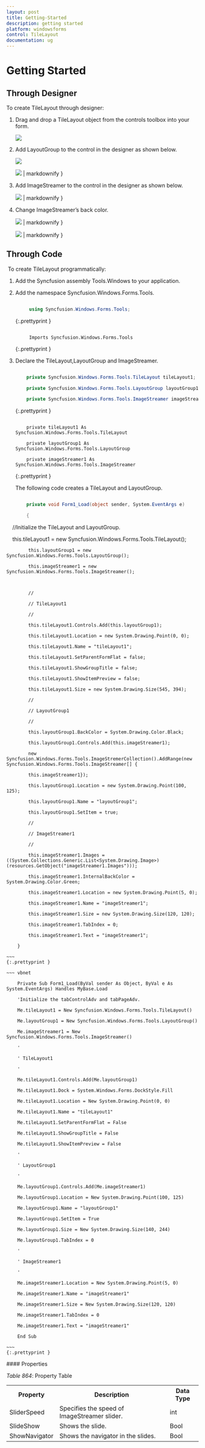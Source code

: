 ```yaml
---
layout: post
title: Getting-Started
description: getting started
platform: windowsforms
control: TileLayout 
documentation: ug
---
```


# Getting Started

## Through Designer 

To create TileLayout through designer:

1. Drag and drop a TileLayout object from the controls toolbox into your form.

   ![](Getting-Started_images/Getting-Started_img1.png)



2. Add LayoutGroup to the control in the designer as shown below.

   ![](Getting-Started_images/Getting-Started_img2.png) 



   ![](Getting-Started_images/Getting-Started_img3.png) | markdownify }



3. Add ImageStreamer to the control in the designer as shown below.

   ![](Getting-Started_images/Getting-Started_img4.png) | markdownify }



4. Change ImageStreamer’s back color.

   ![](Getting-Started_images/Getting-Started_img5.png) | markdownify }



   ![](Getting-Started_images/Getting-Started_img6.jpeg) | markdownify }



## Through Code

 To create TileLayout programmatically: 

1. Add the Syncfusion assembly Tools.Windows to your application. 
2. Add the namespace Syncfusion.Windows.Forms.Tools.

   ~~~ cs

		using Syncfusion.Windows.Forms.Tools;

   ~~~
   {:.prettyprint }

   ~~~ vbnet

		Imports Syncfusion.Windows.Forms.Tools

   ~~~
   {:.prettyprint }

3.  Declare the TileLayout,LayoutGroup and ImageStreamer.

    ~~~ cs

		private Syncfusion.Windows.Forms.Tools.TileLayout tileLayout1;

		private Syncfusion.Windows.Forms.Tools.LayoutGroup layoutGroup1;

		private Syncfusion.Windows.Forms.Tools.ImageStreamer imageStreamer1;

    ~~~
    {:.prettyprint }

    ~~~ vbnet

		private tileLayout1 As Syncfusion.Windows.Forms.Tools.TileLayout

		private layoutGroup1 As Syncfusion.Windows.Forms.Tools.LayoutGroup

		private imageStreamer1 As Syncfusion.Windows.Forms.Tools.ImageStreamer

    ~~~
    {:.prettyprint }

    The following code creates a TileLayout and LayoutGroup.

    ~~~ cs

		private void Form1_Load(object sender, System.EventArgs e)

		{

    	  //Initialize the TileLayout and LayoutGroup. 

          this.tileLayout1 = new Syncfusion.Windows.Forms.Tools.TileLayout();

			this.layoutGroup1 = new Syncfusion.Windows.Forms.Tools.LayoutGroup();

			this.imageStreamer1 = new Syncfusion.Windows.Forms.Tools.ImageStreamer();



			// 

			// TileLayout1

			// 

			this.tileLayout1.Controls.Add(this.layoutGroup1);

			this.tileLayout1.Location = new System.Drawing.Point(0, 0);

			this.tileLayout1.Name = "tileLayout1";

			this.tileLayout1.SetParentFormFlat = false;

			this.tileLayout1.ShowGroupTitle = false;

			this.tileLayout1.ShowItemPreview = false;

			this.tileLayout1.Size = new System.Drawing.Size(545, 394);

			// 

			// LayoutGroup1

			// 

			this.layoutGroup1.BackColor = System.Drawing.Color.Black;

			this.layoutGroup1.Controls.Add(this.imageStreamer1);

			new Syncfusion.Windows.Forms.Tools.ImageStremerCollection().AddRange(new Syncfusion.Windows.Forms.Tools.ImageStreamer[] {

			this.imageStreamer1});

			this.layoutGroup1.Location = new System.Drawing.Point(100, 125);

			this.layoutGroup1.Name = "layoutGroup1";

			this.layoutGroup1.SetItem = true;

			// 

			// ImageStreamer1

			// 

			this.imageStreamer1.Images = ((System.Collections.Generic.List<System.Drawing.Image>)(resources.GetObject("imageStreamer1.Images")));

			this.imageStreamer1.InternalBackColor = System.Drawing.Color.Green;

			this.imageStreamer1.Location = new System.Drawing.Point(5, 0);

			this.imageStreamer1.Name = "imageStreamer1";

			this.imageStreamer1.Size = new System.Drawing.Size(120, 120);

			this.imageStreamer1.TabIndex = 0;

			this.imageStreamer1.Text = "imageStreamer1";

		}

    ~~~
    {:.prettyprint }

    ~~~ vbnet

		Private Sub Form1_Load(ByVal sender As Object, ByVal e As System.EventArgs) Handles MyBase.Load

		'Initialize the tabControlAdv and tabPageAdv.

		Me.tileLayout1 = New Syncfusion.Windows.Forms.Tools.TileLayout()

		Me.layoutGroup1 = New Syncfusion.Windows.Forms.Tools.LayoutGroup()

		Me.imageStreamer1 = New Syncfusion.Windows.Forms.Tools.ImageStreamer()

		' 

		' TileLayout1

		' 

		Me.tileLayout1.Controls.Add(Me.layoutGroup1)

		Me.tileLayout1.Dock = System.Windows.Forms.DockStyle.Fill

		Me.tileLayout1.Location = New System.Drawing.Point(0, 0)

		Me.tileLayout1.Name = "tileLayout1"

		Me.tileLayout1.SetParentFormFlat = False

		Me.tileLayout1.ShowGroupTitle = False

		Me.tileLayout1.ShowItemPreview = False

		' 

		' LayoutGroup1

		' 

		Me.layoutGroup1.Controls.Add(Me.imageStreamer1)

		Me.layoutGroup1.Location = New System.Drawing.Point(100, 125)

		Me.layoutGroup1.Name = "layoutGroup1"

		Me.layoutGroup1.SetItem = True

		Me.layoutGroup1.Size = New System.Drawing.Size(140, 244)

		Me.layoutGroup1.TabIndex = 0

		' 

		' ImageStreamer1

		' 

		Me.imageStreamer1.Location = New System.Drawing.Point(5, 0)

		Me.imageStreamer1.Name = "imageStreamer1"

		Me.imageStreamer1.Size = New System.Drawing.Size(120, 120)

		Me.imageStreamer1.TabIndex = 0

		Me.imageStreamer1.Text = "imageStreamer1"

		End Sub
		
    ~~~
    {:.prettyprint }

#### Properties

_Table_ _864_: Property Table

<table>
<tr>
<th>
Property</th><th>
Description</th><th>
Data Type</th></tr>
<tr>
<td>
SliderSpeed</td><td>
Specifies the speed of ImageStreamer slider.</td><td>
int</td></tr>
<tr>
<td>
SlideShow</td><td>
Shows the slide.</td><td>
Bool</td></tr>
<tr>
<td>
ShowNavigator</td><td>
Shows the navigator in the slides.</td><td>
Bool</td></tr>
</table>


